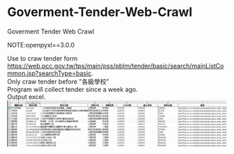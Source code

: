 # Goverment-Tender-Web-Crawl
Goverment Tender Web Crawl
  
NOTE:openpyxl==3.0.0  
  
Use to craw tender form https://web.pcc.gov.tw/tps/main/pss/pblm/tender/basic/search/mainListCommon.jsp?searchType=basic.  
Only craw tender before "各級學校"  
Program will collect tender since a week ago.  
Output excel.  
![image](https://github.com/david22294/Goverment-Tender-Web-Crawl/blob/main/example/image/ExcelOutput.PNG)
